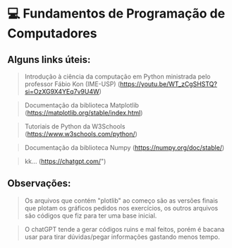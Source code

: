 # 💻 Fundamentos de Programação de Computadores

## Alguns links úteis: 
> Introdução à ciência da computação em Python ministrada pelo professor Fábio Kon (IME-USP) (https://youtu.be/WT_zCgSHSTQ?si=OzXG9X4YEq7v9U4W)

> Documentação da biblioteca Matplotlib (https://matplotlib.org/stable/index.html)

> Tutoriais de Python da W3Schools (https://www.w3schools.com/python/)

> Documentação da biblioteca Numpy (https://numpy.org/doc/stable/)

> kk... (https://chatgpt.com/")

## Observações:
> Os arquivos que contém "plotlib" ao começo são as versões finais que plotam os gráficos pedidos nos exercícios, os outros arquivos são códigos que fiz para ter uma base inicial.

> O chatGPT tende a gerar códigos ruins e mal feitos, porém é bacana usar para tirar dúvidas/pegar informações gastando menos tempo.
